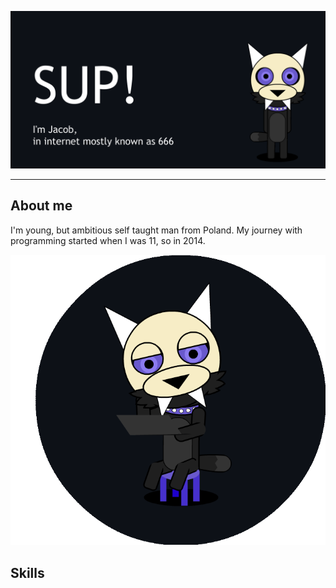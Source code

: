 ![image](https://github.com/I6-6-6I/I6-6-6I/blob/main/Mascot-Waveing-Banner.gif)
- - -
## About me ##

I'm young, but ambitious self taught man from Poland.
My journey with programming started when I was 11, so in 2014.

![image](https://github.com/I6-6-6I/I6-6-6I/blob/main/Mascot-learning.gif)

## Skills ##
